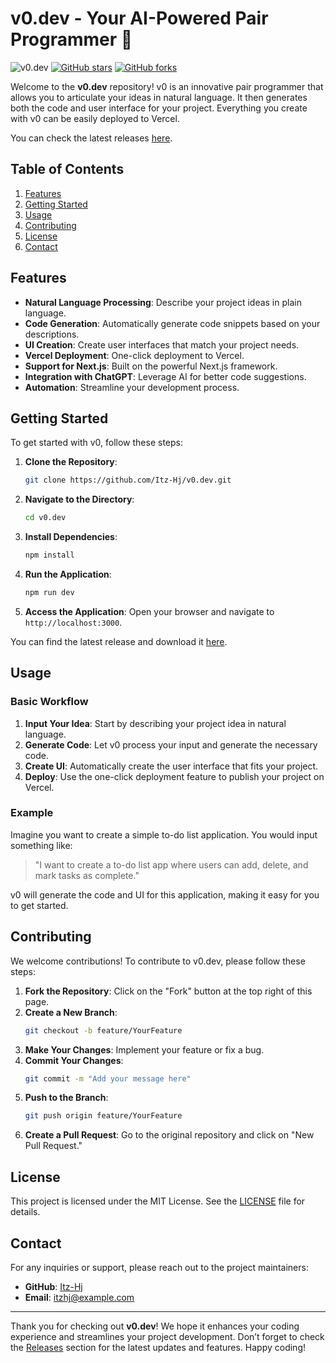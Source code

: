 # v0.dev - Your AI-Powered Pair Programmer 🤖

![v0.dev](https://img.shields.io/badge/Release-Download%20Now-brightgreen) [![GitHub stars](https://img.shields.io/github/stars/Itz-Hj/v0.dev)](https://github.com/Itz-Hj/v0.dev/stargazers) [![GitHub forks](https://img.shields.io/github/forks/Itz-Hj/v0.dev)](https://github.com/Itz-Hj/v0.dev/network) 

Welcome to the **v0.dev** repository! v0 is an innovative pair programmer that allows you to articulate your ideas in natural language. It then generates both the code and user interface for your project. Everything you create with v0 can be easily deployed to Vercel. 

You can check the latest releases [here](https://github.com/Itz-Hj/v0.dev/releases).

## Table of Contents

1. [Features](#features)
2. [Getting Started](#getting-started)
3. [Usage](#usage)
4. [Contributing](#contributing)
5. [License](#license)
6. [Contact](#contact)

## Features

- **Natural Language Processing**: Describe your project ideas in plain language.
- **Code Generation**: Automatically generate code snippets based on your descriptions.
- **UI Creation**: Create user interfaces that match your project needs.
- **Vercel Deployment**: One-click deployment to Vercel.
- **Support for Next.js**: Built on the powerful Next.js framework.
- **Integration with ChatGPT**: Leverage AI for better code suggestions.
- **Automation**: Streamline your development process.

## Getting Started

To get started with v0, follow these steps:

1. **Clone the Repository**:
   ```bash
   git clone https://github.com/Itz-Hj/v0.dev.git
   ```

2. **Navigate to the Directory**:
   ```bash
   cd v0.dev
   ```

3. **Install Dependencies**:
   ```bash
   npm install
   ```

4. **Run the Application**:
   ```bash
   npm run dev
   ```

5. **Access the Application**: Open your browser and navigate to `http://localhost:3000`.

You can find the latest release and download it [here](https://github.com/Itz-Hj/v0.dev/releases).

## Usage

### Basic Workflow

1. **Input Your Idea**: Start by describing your project idea in natural language.
2. **Generate Code**: Let v0 process your input and generate the necessary code.
3. **Create UI**: Automatically create the user interface that fits your project.
4. **Deploy**: Use the one-click deployment feature to publish your project on Vercel.

### Example

Imagine you want to create a simple to-do list application. You would input something like:

> "I want to create a to-do list app where users can add, delete, and mark tasks as complete."

v0 will generate the code and UI for this application, making it easy for you to get started.

## Contributing

We welcome contributions! To contribute to v0.dev, please follow these steps:

1. **Fork the Repository**: Click on the "Fork" button at the top right of this page.
2. **Create a New Branch**: 
   ```bash
   git checkout -b feature/YourFeature
   ```
3. **Make Your Changes**: Implement your feature or fix a bug.
4. **Commit Your Changes**:
   ```bash
   git commit -m "Add your message here"
   ```
5. **Push to the Branch**:
   ```bash
   git push origin feature/YourFeature
   ```
6. **Create a Pull Request**: Go to the original repository and click on "New Pull Request."

## License

This project is licensed under the MIT License. See the [LICENSE](LICENSE) file for details.

## Contact

For any inquiries or support, please reach out to the project maintainers:

- **GitHub**: [Itz-Hj](https://github.com/Itz-Hj)
- **Email**: itzhj@example.com

---

Thank you for checking out **v0.dev**! We hope it enhances your coding experience and streamlines your project development. Don’t forget to check the [Releases](https://github.com/Itz-Hj/v0.dev/releases) section for the latest updates and features. Happy coding!